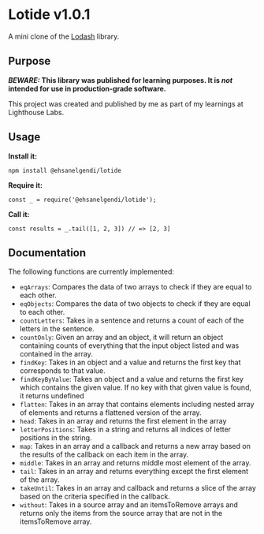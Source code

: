 # Lotide v1.0.1

A mini clone of the [Lodash](https://lodash.com) library.

## Purpose

**_BEWARE:_ This library was published for learning purposes. It is _not_ intended for use in production-grade software.**

This project was created and published by me as part of my learnings at Lighthouse Labs. 

## Usage

**Install it:**

`npm install @ehsanelgendi/lotide`

**Require it:**

`const _ = require('@ehsanelgendi/lotide');`

**Call it:**

`const results = _.tail([1, 2, 3]) // => [2, 3]`

## Documentation

The following functions are currently implemented:

* `eqArrays`: Compares the data of two arrays to check if they are equal to each other.
* `eqObjects`: Compares the data of two objects to check if they are equal to each other.
* `countLetters`: Takes in a sentence and returns a count of each of the letters in the sentence.
* `countOnly`: Given an array and an object, it will return an object containing counts of everything that the input object listed and was contained in the array.
* `findKey`: Takes in an object and a value and returns the first key that corresponds to that value.
* `findKeyByValue`: Takes an object and a value and returns the first key which contains the given value. If no key with that given value is found, it returns undefined
* `flatten`: Takes in an array that contains elements including nested array of elements and returns a flattened version of the array.
* `head`: Takes in an array and returns the first element in the array
* `letterPositions`: Takes in a string and returns all indices of letter positions in the string.
* `map`: Takes in an array and a callback and returns a new array based on the results of the callback on each item in the array.
* `middle`: Takes in an array and returns middle most element of the array.
* `tail`: Takes in an array and returns everything except the first element of the array.
* `takeUntil`: Takes in an array and callback and returns a slice of the array based on the criteria specified in the callback.
* `without`: Takes in a source array and an itemsToRemove arrays and returns only the items from the source array that are not in the itemsToRemove array.
